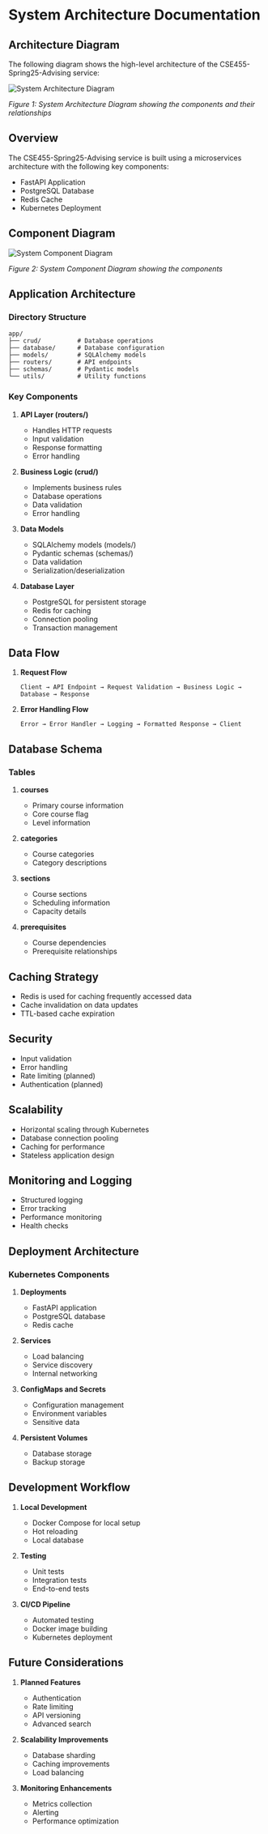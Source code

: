 # System Architecture Documentation

## Architecture Diagram

The following diagram shows the high-level architecture of the CSE455-Spring25-Advising service:

![System Architecture Diagram](architecture.svg)

*Figure 1: System Architecture Diagram showing the components and their relationships*


## Overview

The CSE455-Spring25-Advising service is built using a microservices architecture with the following key components:

- FastAPI Application
- PostgreSQL Database
- Redis Cache
- Kubernetes Deployment

## Component Diagram

![System Component Diagram](component.svg)

*Figure 2: System Component Diagram showing the components*


## Application Architecture

### Directory Structure
```
app/
├── crud/          # Database operations
├── database/      # Database configuration
├── models/        # SQLAlchemy models
├── routers/       # API endpoints
├── schemas/       # Pydantic models
└── utils/         # Utility functions
```

### Key Components

1. **API Layer (routers/)**
   - Handles HTTP requests
   - Input validation
   - Response formatting
   - Error handling

2. **Business Logic (crud/)**
   - Implements business rules
   - Database operations
   - Data validation
   - Error handling

3. **Data Models**
   - SQLAlchemy models (models/)
   - Pydantic schemas (schemas/)
   - Data validation
   - Serialization/deserialization

4. **Database Layer**
   - PostgreSQL for persistent storage
   - Redis for caching
   - Connection pooling
   - Transaction management

## Data Flow

1. **Request Flow**
   ```
   Client → API Endpoint → Request Validation → Business Logic → Database → Response
   ```

2. **Error Handling Flow**
   ```
   Error → Error Handler → Logging → Formatted Response → Client
   ```

## Database Schema

### Tables

1. **courses**
   - Primary course information
   - Core course flag
   - Level information

2. **categories**
   - Course categories
   - Category descriptions

3. **sections**
   - Course sections
   - Scheduling information
   - Capacity details

4. **prerequisites**
   - Course dependencies
   - Prerequisite relationships

## Caching Strategy

- Redis is used for caching frequently accessed data
- Cache invalidation on data updates
- TTL-based cache expiration

## Security

- Input validation
- Error handling
- Rate limiting (planned)
- Authentication (planned)

## Scalability

- Horizontal scaling through Kubernetes
- Database connection pooling
- Caching for performance
- Stateless application design

## Monitoring and Logging

- Structured logging
- Error tracking
- Performance monitoring
- Health checks

## Deployment Architecture

### Kubernetes Components

1. **Deployments**
   - FastAPI application
   - PostgreSQL database
   - Redis cache

2. **Services**
   - Load balancing
   - Service discovery
   - Internal networking

3. **ConfigMaps and Secrets**
   - Configuration management
   - Environment variables
   - Sensitive data

4. **Persistent Volumes**
   - Database storage
   - Backup storage

## Development Workflow

1. **Local Development**
   - Docker Compose for local setup
   - Hot reloading
   - Local database

2. **Testing**
   - Unit tests
   - Integration tests
   - End-to-end tests

3. **CI/CD Pipeline**
   - Automated testing
   - Docker image building
   - Kubernetes deployment

## Future Considerations

1. **Planned Features**
   - Authentication
   - Rate limiting
   - API versioning
   - Advanced search

2. **Scalability Improvements**
   - Database sharding
   - Caching improvements
   - Load balancing

3. **Monitoring Enhancements**
   - Metrics collection
   - Alerting
   - Performance optimization 